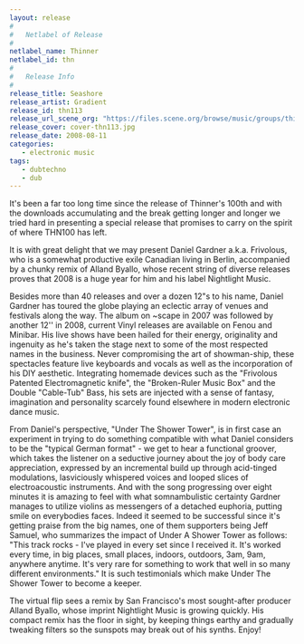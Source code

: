 ```yaml
---
layout: release
#
#   Netlabel of Release
#
netlabel_name: Thinner
netlabel_id: thn
#
#   Release Info
#
release_title: Seashore
release_artist: Gradient
release_id: thn113
release_url_scene_org: "https://files.scene.org/browse/music/groups/thinner/zip/"
release_cover: cover-thn113.jpg
release_date: 2008-08-11
categories:
   - electronic music
tags:
   - dubtechno
   - dub
---
```

It's been a far too long time since the release of Thinner's 
100th and with the downloads accumulating and the break getting 
longer and longer we tried hard in presenting a special release 
that promises to carry on the spirit of where THN100 has left. 

It is with great delight that we may present Daniel Gardner 
a.k.a. Frivolous, who is a somewhat productive exile Canadian 
living in Berlin, accompanied by a chunky remix of Alland 
Byallo, whose recent string of diverse releases proves that 
2008 is a huge year for him and his label Nightlight Music. 

Besides more than 40 releases and over a dozen 12"s to his 
name, Daniel Gardner has toured the globe playing an eclectic 
array of venues and festivals along the way. The album on 
~scape in 2007 was followed by another 12'' in 2008, current 
Vinyl releases are available on Fenou and Minibar. His live 
shows have been hailed for their energy, originality and 
ingenuity as he's taken the stage next to some of the most 
respected names in the business. Never compromising the art 
of showman-ship, these spectacles feature live keyboards and 
vocals as well as the incorporation of his DIY aesthetic. 
Integrating homemade devices such as the "Frivolous Patented 
Electromagnetic knife", the "Broken-Ruler Music Box" and the 
Double "Cable-Tub" Bass, his sets are injected with a sense 
of fantasy, imagination and personality scarcely found 
elsewhere in modern electronic dance music.

From Daniel's perspective, "Under The Shower Tower", is in 
first case an experiment in trying to do something compatible 
with what Daniel considers to be the "typical German format" - 
we get to hear a functional groover, which takes the listener 
on a seductive journey about the joy of body care appreciation, 
expressed by an incremental build up through acid-tinged 
modulations, lasviciously whispered voices and looped slices 
of electroacoustic instruments. And with the song progressing 
over eight minutes it is amazing to feel with what 
somnambulistic certainty Gardner manages to utilize violins as 
messengers of a detached euphoria, putting smile on everybodies 
faces. Indeed it seemed to be successful since it's getting 
praise from the big names, one of them supporters being Jeff 
Samuel, who summarizes the impact of Under A Shower Tower as 
follows: "This track rocks - I've played in every set since I 
received it.  It's worked every time, in big places, small 
places, indoors, outdoors, 3am, 9am, anywhere anytime.  It's 
very rare for something to work that well in so many different 
environments." It is such testimonials which make Under The 
Shower Tower to become a keeper.

The virtual flip sees a remix by San Francisco's most 
sought-after producer Alland Byallo, whose imprint Nightlight 
Music is growing quickly. His compact remix has the floor in 
sight, by keeping things earthy and gradually tweaking filters 
so the sunspots may break out of his synths. Enjoy!